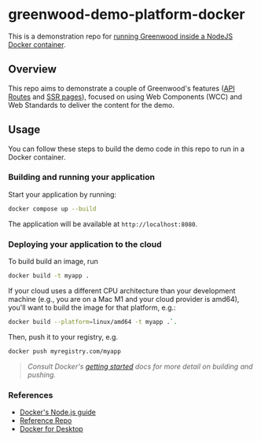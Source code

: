 # greenwood-demo-platform-docker

This is a demonstration repo for [running Greenwood inside a NodeJS Docker container](https://www.greenwoodjs.dev/guides/hosting/#docker).

## Overview

This repo aims to demonstrate a couple of Greenwood's features ([API Routes](https://www.greenwoodjs.dev/docs/pages/api-routes/) and [SSR pages](https://www.greenwoodjs.dev/docs/pages/server-rendering/)), focused on using Web Components (WCC) and Web Standards to deliver the content for the demo.

## Usage

You can follow these steps to build the demo code in this repo to run in a Docker container.

### Building and running your application

Start your application by running:

```sh
docker compose up --build
```

The application will be available at `http://localhost:8080`.

### Deploying your application to the cloud

To build build an image, run

```sh
docker build -t myapp .
```

If your cloud uses a different CPU architecture than your development machine (e.g., you are on a Mac M1 and your cloud provider is amd64), you'll want to build the image for that platform, e.g.:

```sh
docker build --platform=linux/amd64 -t myapp .`.
```

Then, push it to your registry, e.g.

```sh
docker push myregistry.com/myapp
```

> _Consult Docker's [getting started](https://docs.docker.com/go/get-started-sharing/) docs for more detail on building and pushing._

### References

- [Docker's Node.js guide](https://docs.docker.com/language/nodejs/)
- [Reference Repo](https://github.com/docker/docker-nodejs-sample)
- [Docker for Desktop](https://docs.docker.com/desktop/)